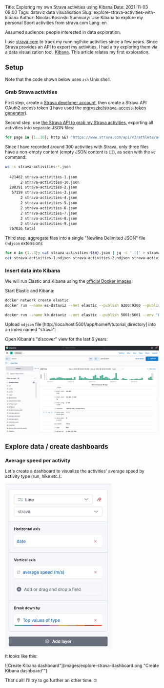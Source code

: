 Title: Exploring my own Strava activities using Kibana
Date: 2021-11-03 09:00
Tags: dataviz data visualisation
Slug: explore-strava-activities-with-kibana
Author: Nicolas Kosinski
Summary: Use Kibana to explore my personal Sport activities from strava.com
Lang: en

Assumed audience: people interested in data exploration.

I use [strava.com](https://strava.com/) to track my running/hike activities since a few years. Since Strava provides an API to export my activities, I had a try exploring them via a data visualization tool, [Kibana](https://www.elastic.co/kibana/). This article relates my first exploration.

## Setup

Note that the code shown below uses `zsh` Unix shell.

### Grab Strava activities

First step, create a [Strava developer account](https://developers.strava.com/docs/getting-started/#account), then create a Strava API OAuth2 access token (I have used the [mgryszko/strava-access-token generator](https://github.com/mgryszko/strava-access-token)).

Second step, use [the Strava API to grab my Strava activities](https://developers.strava.com/docs/reference/#api-Activities-getLoggedInAthleteActivities), exporting all activities into separate JSON files:

```zsh
for page in {1..10}; http GET "https://www.strava.com/api/v3/athlete/activities?include_all_efforts=&per_page=200&page=${page}" "Authorization: Bearer $TOKEN" > strava-activities-${page}.json
```

Since I have recorded around 300 activities with Strava, only three files have a non-empty content (empty JSON content is `[]`), as seen with the `wc` command:

```zsh
wc -c strava-activities-*.json

  421462 strava-activities-1.json
       2 strava-activities-10.json
  288391 strava-activities-2.json
   57159 strava-activities-3.json
       2 strava-activities-4.json
       2 strava-activities-5.json
       2 strava-activities-6.json
       2 strava-activities-7.json
       2 strava-activities-8.json
       2 strava-activities-9.json
  767026 total
```

Third step, aggregate files into a single "Newline Delimited JSON" file (`ndjson` extension):

```zsh
for n in {1..3}; cat strava-activities-${n}.json | jq -c '.[]' > strava-activities-${n}.ndjson
cat strava-activities-1.ndjson strava-activities-2.ndjson strava-activities-3.ndjson >> strava-activities.ndjson
```

### Insert data into Kibana

We will run Elastic and Kibana using the [official Docker images](https://www.elastic.co/guide/en/kibana/current/docker.html).

Start Elastic and Kibana:

```sh
docker network create elastic
docker run --name es-dataviz --net elastic --publish 9200:9200 --publish 9300:9300 --env "discovery.type=single-node" --env "xpack.security.enabled=false" docker.elastic.co/elasticsearch/elasticsearch:7.15.1
```

```sh
docker run --name kb-dataviz --net elastic --publish 5601:5601 --env "ELASTICSEARCH_HOSTS=http://es-dataviz:9200" --env "xpack.security.enabled=false" docker.elastic.co/kibana/kibana:7.15.1
```

Upload `ndjson` file [http://localhost:5601/app/home#/tutorial_directory] into an index named "strava":

Open Kibana's "discover" view for the last 6 years:

![Discover Kibana](images/explore-strava-discover.png "Discover Kibana")

## Explore data / create dashboards

### Average speed per activity

Let's create a dashboard to visualize the activities' average speed by activity type (run, hike etc.):

![Create Kibana dashboard](images/explore-strava-create-dashboard.png "Create Kibana dashboard")

It looks like this:

![Create Kibana dashboard"](images/explore-strava-dashboard.png "Create Kibana dashboard"")

That's all! I'll try to go further an other time. 🤓
